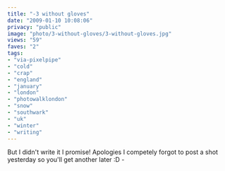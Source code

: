```yaml
---
title: "-3 without gloves"
date: "2009-01-10 10:08:06"
privacy: "public"
image: "photo/3-without-gloves/3-without-gloves.jpg"
views: "59"
faves: "2"
tags:
- "via-pixelpipe"
- "cold"
- "crap"
- "england"
- "january"
- "london"
- "photowalklondon"
- "snow"
- "southwark"
- "uk"
- "winter"
- "writing"
---
```

But I didn't write it I promise! Apologies I competely forgot to post a shot yesterday so you'll get another later :D - <a href="/photos/2009/01/10/3-without-gloves"></a>
